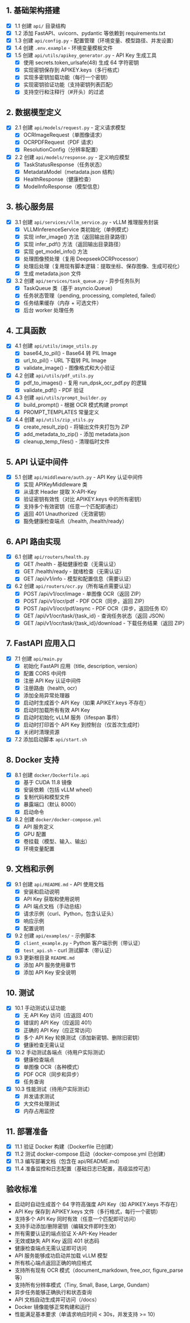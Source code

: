 ## 1. 基础架构搭建

- [x] 1.1 创建 `api/` 目录结构
- [x] 1.2 添加 FastAPI、uvicorn、pydantic 等依赖到 requirements.txt
- [x] 1.3 创建 `api/config.py` - 配置管理（环境变量、模型路径、并发设置）
- [x] 1.4 创建 `.env.example` - 环境变量模板文件
- [x] 1.5 创建 `api/utils/apikey_generator.py` - API Key 生成工具
  - [x] 使用 secrets.token_urlsafe(48) 生成 64 字符密钥
  - [x] 实现密钥保存到 APIKEY.keys（多行格式）
  - [x] 实现多密钥加载功能（每行一个密钥）
  - [x] 实现密钥验证功能（支持密钥列表匹配）
  - [x] 支持空行和注释行（#开头）的过滤

## 2. 数据模型定义

- [x] 2.1 创建 `api/models/request.py` - 定义请求模型
  - [x] OCRImageRequest（单图像请求）
  - [x] OCRPDFRequest（PDF 请求）
  - [x] ResolutionConfig（分辨率配置）
- [x] 2.2 创建 `api/models/response.py` - 定义响应模型
  - [x] TaskStatusResponse（任务状态）
  - [x] MetadataModel（metadata.json 结构）
  - [x] HealthResponse（健康检查）
  - [x] ModelInfoResponse（模型信息）

## 3. 核心服务层

- [x] 3.1 创建 `api/services/vllm_service.py` - vLLM 推理服务封装
  - [x] VLLMInferenceService 类初始化（单例模式）
  - [x] 实现 infer_image() 方法（返回输出目录路径）
  - [x] 实现 infer_pdf() 方法（返回输出目录路径）
  - [x] 实现 get_model_info() 方法
  - [x] 处理图像预处理（复用 DeepseekOCRProcessor）
  - [x] 处理后处理（复用现有脚本逻辑：提取坐标、保存图像、生成可视化）
  - [x] 生成 metadata.json 文件
- [x] 3.2 创建 `api/services/task_queue.py` - 异步任务队列
  - [x] TaskQueue 类（基于 asyncio.Queue）
  - [x] 任务状态管理（pending, processing, completed, failed）
  - [x] 任务结果缓存（内存 + 可选文件）
  - [x] 后台 worker 处理任务

## 4. 工具函数

- [x] 4.1 创建 `api/utils/image_utils.py`
  - [x] base64_to_pil() - Base64 转 PIL Image
  - [x] url_to_pil() - URL 下载转 PIL Image
  - [x] validate_image() - 图像格式和大小验证
- [x] 4.2 创建 `api/utils/pdf_utils.py`
  - [x] pdf_to_images() - 复用 run_dpsk_ocr_pdf.py 的逻辑
  - [x] validate_pdf() - PDF 验证
- [x] 4.3 创建 `api/utils/prompt_builder.py`
  - [x] build_prompt() - 根据 OCR 模式构建 prompt
  - [x] PROMPT_TEMPLATES 常量定义
- [x] 4.4 创建 `api/utils/zip_utils.py`
  - [x] create_result_zip() - 将输出文件夹打包为 ZIP
  - [x] add_metadata_to_zip() - 添加 metadata.json
  - [x] cleanup_temp_files() - 清理临时文件

## 5. API 认证中间件

- [x] 5.1 创建 `api/middleware/auth.py` - API Key 认证中间件
  - [x] 实现 APIKeyMiddleware 类
  - [x] 从请求 Header 提取 X-API-Key
  - [x] 验证密钥有效性（对比 APIKEY.keys 中的所有密钥）
  - [x] 支持多个有效密钥（任意一个匹配即通过）
  - [x] 返回 401 Unauthorized（无效密钥）
  - [x] 豁免健康检查端点（/health, /health/ready）

## 6. API 路由实现

- [x] 6.1 创建 `api/routers/health.py`
  - [x] GET /health - 基础健康检查（无需认证）
  - [x] GET /health/ready - 就绪检查（无需认证）
  - [x] GET /api/v1/info - 模型和配置信息（需要认证）
- [x] 6.2 创建 `api/routers/ocr.py`（所有端点需要认证）
  - [x] POST /api/v1/ocr/image - 单图像 OCR（返回 ZIP）
  - [x] POST /api/v1/ocr/pdf - PDF OCR（同步，返回 ZIP）
  - [x] POST /api/v1/ocr/pdf/async - PDF OCR（异步，返回任务 ID）
  - [x] GET /api/v1/ocr/task/{task_id} - 查询任务状态（返回 JSON）
  - [x] GET /api/v1/ocr/task/{task_id}/download - 下载任务结果（返回 ZIP）

## 7. FastAPI 应用入口

- [x] 7.1 创建 `api/main.py`
  - [x] 初始化 FastAPI 应用（title, description, version）
  - [x] 配置 CORS 中间件
  - [x] 注册 API Key 认证中间件
  - [x] 注册路由（health, ocr）
  - [x] 添加全局异常处理器
  - [x] 启动时生成首个 API Key（如果 APIKEY.keys 不存在）
  - [x] 启动时加载所有有效 API Key
  - [x] 启动时初始化 vLLM 服务（lifespan 事件）
  - [x] 启动时打印首个 API Key 到控制台（仅首次生成时）
  - [x] 关闭时清理资源
- [x] 7.2 添加启动脚本 `api/start.sh`

## 8. Docker 支持

- [x] 8.1 创建 `docker/Dockerfile.api`
  - [x] 基于 CUDA 11.8 镜像
  - [x] 安装依赖（包括 vLLM wheel）
  - [x] 复制代码和模型文件
  - [x] 暴露端口（默认 8000）
  - [x] 启动命令
- [x] 8.2 创建 `docker/docker-compose.yml`
  - [x] API 服务定义
  - [x] GPU 配置
  - [x] 卷挂载（模型、输入、输出）
  - [x] 环境变量配置

## 9. 文档和示例

- [x] 9.1 创建 `api/README.md` - API 使用文档
  - [x] 安装和启动说明
  - [x] API Key 获取和使用说明
  - [x] API 端点文档（手动总结）
  - [x] 请求示例（curl、Python，包含认证头）
  - [x] 响应示例
  - [x] 配置说明
- [x] 9.2 创建 `api/examples/` - 示例脚本
  - [x] `client_example.py` - Python 客户端示例（带认证）
  - [x] `test_api.sh` - curl 测试脚本（带认证）
- [x] 9.3 更新根目录 `README.md`
  - [x] 添加 API 服务使用章节
  - [x] 添加 API Key 安全说明

## 10. 测试

- [x] 10.1 手动测试认证功能
  - [x] 无 API Key 访问（应返回 401）
  - [x] 错误的 API Key（应返回 401）
  - [x] 正确的 API Key（应正常访问）
  - [x] 多个 API Key 轮换测试（添加新密钥、删除旧密钥）
  - [x] 健康检查无需认证
- [x] 10.2 手动测试各端点（待用户实际测试）
  - [x] 健康检查端点
  - [x] 单图像 OCR（各种模式）
  - [x] PDF OCR（同步和异步）
  - [x] 任务查询
- [x] 10.3 性能测试（待用户实际测试）
  - [x] 并发请求测试
  - [x] 大文件处理测试
  - [x] 内存占用监控

## 11. 部署准备

- [x] 11.1 验证 Docker 构建（Dockerfile 已创建）
- [x] 11.2 测试 docker-compose 启动（docker-compose.yml 已创建）
- [x] 11.3 编写部署文档（包含在 api/README.md）
- [x] 11.4 准备监控和日志配置（基础日志已配置，高级监控可选）

## 验收标准

- 启动时自动生成首个 64 字符高强度 API Key（如 APIKEY.keys 不存在）
- API Key 保存到 APIKEY.keys 文件（多行格式，每行一个密钥）
- 支持多个 API Key 同时有效（任意一个匹配即可访问）
- 支持手动添加/删除密钥（编辑文件即时生效）
- 所有需要认证的端点验证 X-API-Key Header
- 无效或缺失 API Key 返回 401 状态码
- 健康检查端点无需认证即可访问
- API 服务能够成功启动并加载 vLLM 模型
- 所有核心端点返回正确的响应格式
- 支持所有现有 OCR 模式（document_markdown, free_ocr, figure_parse 等）
- 支持所有分辨率模式（Tiny, Small, Base, Large, Gundam）
- 异步任务能够正确执行和状态查询
- API 文档自动生成并可访问（/docs）
- Docker 镜像能够正常构建和运行
- 性能满足基本要求（单请求响应时间 < 30s，并发支持 >= 10）
